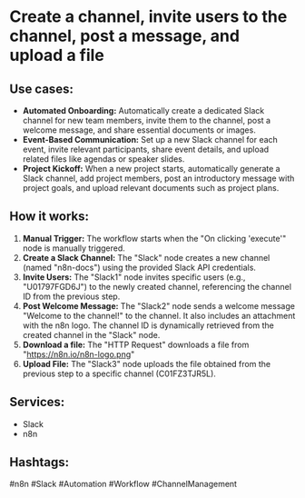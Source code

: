 # Create a channel, invite users to the channel, post a message, and upload a file

## Use cases:

- **Automated Onboarding:** Automatically create a dedicated Slack channel for new team members, invite them to the channel, post a welcome message, and share essential documents or images.
- **Event-Based Communication:** Set up a new Slack channel for each event, invite relevant participants, share event details, and upload related files like agendas or speaker slides.
- **Project Kickoff:** When a new project starts, automatically generate a Slack channel, add project members, post an introductory message with project goals, and upload relevant documents such as project plans.

## How it works:

1.  **Manual Trigger:** The workflow starts when the "On clicking 'execute'" node is manually triggered.
2.  **Create a Slack Channel:** The "Slack" node creates a new channel (named "n8n-docs") using the provided Slack API credentials.
3.  **Invite Users:** The "Slack1" node invites specific users (e.g., "U01797FGD6J") to the newly created channel, referencing the channel ID from the previous step.
4.  **Post Welcome Message:** The "Slack2" node sends a welcome message "Welcome to the channel!" to the channel. It also includes an attachment with the n8n logo. The channel ID is dynamically retrieved from the created channel in the "Slack" node.
5.  **Download a file:** The "HTTP Request" downloads a file from "https://n8n.io/n8n-logo.png"
6.  **Upload File:** The "Slack3" node uploads the file obtained from the previous step to a specific channel (C01FZ3TJR5L).

## Services:

-   Slack
-   n8n

## Hashtags:

#n8n #Slack #Automation #Workflow #ChannelManagement
